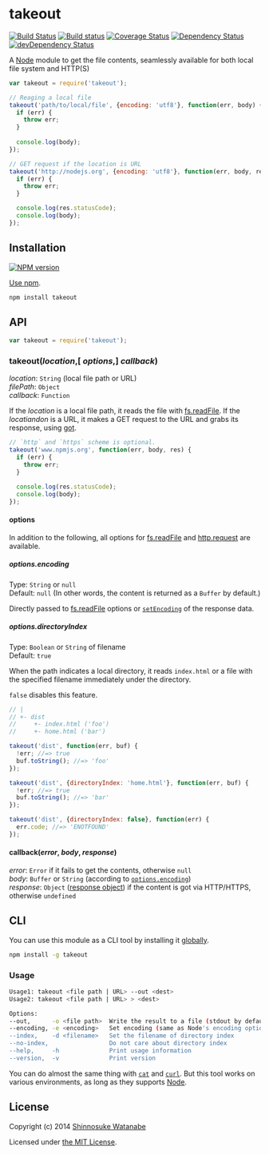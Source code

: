 # takeout

[![Build Status](https://travis-ci.org/shinnn/takeout.svg?branch=master)](https://travis-ci.org/shinnn/takeout)
[![Build status](https://ci.appveyor.com/api/projects/status/jcn6afxqfy27y69r?svg=true)](https://ci.appveyor.com/project/ShinnosukeWatanabe/takeout)
[![Coverage Status](https://img.shields.io/coveralls/shinnn/takeout.svg)](https://coveralls.io/r/shinnn/takeout)
[![Dependency Status](https://david-dm.org/shinnn/takeout.svg)](https://david-dm.org/shinnn/takeout)
[![devDependency Status](https://david-dm.org/shinnn/takeout/dev-status.svg)](https://david-dm.org/shinnn/takeout#info=devDependencies)

A [Node][node] module to get the file contents, seamlessly available for both local file system and HTTP(S)

```javascript
var takeout = require('takeout');

// Reaging a local file
takeout('path/to/local/file', {encoding: 'utf8'}, function(err, body) {
  if (err) {
    throw err;
  }
  
  console.log(body);
});

// GET request if the location is URL
takeout('http://nodejs.org', {encoding: 'utf8'}, function(err, body, res) {
  if (err) {
    throw err;
  }

  console.log(res.statusCode);
  console.log(body);
});
```

## Installation

[![NPM version](https://badge.fury.io/js/takeout.svg)](https://www.npmjs.org/package/takeout)

[Use npm](https://www.npmjs.org/doc/cli/npm-install.html).

```sh
npm install takeout
```

## API

```javascript
var takeout = require('takeout');
```

### takeout(*location*,[ *options*,] *callback*)

*location*: `String` (local file path or URL)  
*filePath*: `Object`  
*callback*: `Function`

If the *location* is a local file path, it reads the file with [fs.readFile](http://nodejs.org/api/fs.html#fs_fs_readfile_filename_options_callback). If the *locatiandon* is a URL, it makes a GET request to the URL and grabs its response, using [got](https://github.com/sindresorhus/got). 

```javascript
// `http` and `https` scheme is optional.
takeout('www.npmjs.org', function(err, body, res) {
  if (err) {
    throw err;
  }

  console.log(res.statusCode);
  console.log(body);
});
```

#### options

In addition to the following, all options for [fs.readFile](http://nodejs.org/api/fs.html#fs_fs_readfile_filename_options_callback) and [http.request](http://nodejs.org/api/http.html#http_http_request_options_callback) are available.

##### options.encoding

Type: `String` or `null`  
Default: `null` (In other words, the content is returned as a `Buffer` by default.)

Directly passed to [fs.readFile](http://nodejs.org/api/fs.html#fs_fs_readfile_filename_options_callback) options or [`setEncoding`](http://nodejs.org/api/stream.html#stream_readable_setencoding_encoding) of the response data.

##### options.directoryIndex

Type: `Boolean` or `String` of filename  
Default: `true`

When the path indicates a local directory, it reads `index.html` or a file with the specified filename immediately under the directory.

`false` disables this feature.

```javascript
// |
// +- dist
//     +- index.html ('foo')
//     +- home.html ('bar')

takeout('dist', function(err, buf) {
  !err; //=> true
  buf.toString(); //=> 'foo'
});

takeout('dist', {directoryIndex: 'home.html'}, function(err, buf) {
  !err; //=> true
  buf.toString(); //=> 'bar'
});

takeout('dist', {directoryIndex: false}, function(err) {
  err.code; //=> 'ENOTFOUND'
});
```

#### callback(*error*, *body*, *response*)

*error*: `Error` if it fails to get the contents, otherwise `null`  
*body*: `Buffer` or `String` (according to [`options.encoding`](#optionsencoding))  
*response*: `Object` ([response object](http://nodejs.org/api/http.html#http_http_incomingmessage)) if the content is got via HTTP/HTTPS, otherwise `undefined`

## CLI

You can use this module as a CLI tool by installing it [globally](https://www.npmjs.org/doc/files/npm-folders.html#global-installation).

```sh
npm install -g takeout
```

### Usage

```sh
Usage1: takeout <file path | URL> --out <dest>
Usage2: takeout <file path | URL> > <dest>

Options:
--out,      -o <file path>  Write the result to a file (stdout by default)
--encoding, -e <encoding>   Set encoding (same as Node's encoding option)
--index,    -d <filename>   Set the filename of directory index
--no-index,                 Do not care about directory index
--help,     -h              Print usage information
--version,  -v              Print version
```

You can do almost the same thing with [`cat`](http://tldp.org/LDP/abs/html/basic.html#CATREF) and [`curl`](http://curl.haxx.se/docs/). But this tool works on various environments, as long as they supports [Node][node].

## License

Copyright (c) 2014 [Shinnosuke Watanabe](https://github.com/shinnn)

Licensed under [the MIT License](./LICENSE).

[node]: http://nodejs.org/
